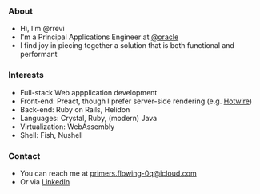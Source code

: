 ### About
- Hi, I’m @rrevi
- I'm a Principal Applications Engineer at [@oracle](https://github.com/oracle)
- I find joy in piecing together a solution that is both functional and performant

### Interests
- Full-stack Web appplication development
- Front-end: Preact, though I prefer server-side rendering (e.g. [Hotwire](https://hotwired.dev/))
- Back-end: Ruby on Rails, Helidon
- Languages: Crystal, Ruby, (modern) Java
- Virtualization: WebAssembly
- Shell: Fish, Nushell

### Contact
- You can reach me at primers.flowing-0q@icloud.com 
- Or via [LinkedIn](https://www.linkedin.com/in/rafaelrevi/)

<!---
rrevi/rrevi is a ✨ special ✨ repository because its `README.md` (this file) appears on your GitHub profile.
You can click the Preview link to take a look at your changes.
--->
